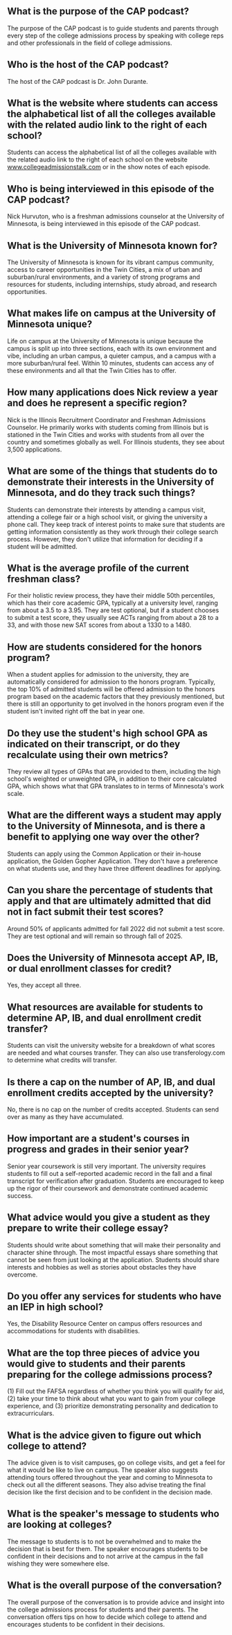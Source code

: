 ## What is the purpose of the CAP podcast?
The purpose of the CAP podcast is to guide students and parents through every step of the college admissions process by speaking with college reps and other professionals in the field of college admissions.

## Who is the host of the CAP podcast?
The host of the CAP podcast is Dr. John Durante.

## What is the website where students can access the alphabetical list of all the colleges available with the related audio link to the right of each school?
Students can access the alphabetical list of all the colleges available with the related audio link to the right of each school on the website www.collegeadmissionstalk.com or in the show notes of each episode.

## Who is being interviewed in this episode of the CAP podcast?
Nick Hurvuton, who is a freshman admissions counselor at the University of Minnesota, is being interviewed in this episode of the CAP podcast.

## What is the University of Minnesota known for?
The University of Minnesota is known for its vibrant campus community, access to career opportunities in the Twin Cities, a mix of urban and suburban/rural environments, and a variety of strong programs and resources for students, including internships, study abroad, and research opportunities.

## What makes life on campus at the University of Minnesota unique?
Life on campus at the University of Minnesota is unique because the campus is split up into three sections, each with its own environment and vibe, including an urban campus, a quieter campus, and a campus with a more suburban/rural feel. Within 10 minutes, students can access any of these environments and all that the Twin Cities has to offer.

## How many applications does Nick review a year and does he represent a specific region? 
Nick is the Illinois Recruitment Coordinator and Freshman Admissions Counselor. He primarily works with students coming from Illinois but is stationed in the Twin Cities and works with students from all over the country and sometimes globally as well. For Illinois students, they see about 3,500 applications. 

## What are some of the things that students do to demonstrate their interests in the University of Minnesota, and do they track such things? 
Students can demonstrate their interests by attending a campus visit, attending a college fair or a high school visit, or giving the university a phone call. They keep track of interest points to make sure that students are getting information consistently as they work through their college search process. However, they don't utilize that information for deciding if a student will be admitted.

## What is the average profile of the current freshman class? 
For their holistic review process, they have their middle 50th percentiles, which has their core academic GPA, typically at a university level, ranging from about a 3.5 to a 3.95. They are test optional, but if a student chooses to submit a test score, they usually see ACTs ranging from about a 28 to a 33, and with those new SAT scores from about a 1330 to a 1480. 

## How are students considered for the honors program? 
When a student applies for admission to the university, they are automatically considered for admission to the honors program. Typically, the top 10% of admitted students will be offered admission to the honors program based on the academic factors that they previously mentioned, but there is still an opportunity to get involved in the honors program even if the student isn't invited right off the bat in year one. 

## Do they use the student's high school GPA as indicated on their transcript, or do they recalculate using their own metrics? 
They review all types of GPAs that are provided to them, including the high school's weighted or unweighted GPA, in addition to their core calculated GPA, which shows what that GPA translates to in terms of Minnesota's work scale. 

## What are the different ways a student may apply to the University of Minnesota, and is there a benefit to applying one way over the other? 
Students can apply using the Common Application or their in-house application, the Golden Gopher Application. They don't have a preference on what students use, and they have three different deadlines for applying. 

## Can you share the percentage of students that apply and that are ultimately admitted that did not in fact submit their test scores? 
Around 50% of applicants admitted for fall 2022 did not submit a test score. They are test optional and will remain so through fall of 2025. 

## Does the University of Minnesota accept AP, IB, or dual enrollment classes for credit? 
Yes, they accept all three.

## What resources are available for students to determine AP, IB, and dual enrollment credit transfer?
Students can visit the university website for a breakdown of what scores are needed and what courses transfer. They can also use transferology.com to determine what credits will transfer.
## Is there a cap on the number of AP, IB, and dual enrollment credits accepted by the university?
No, there is no cap on the number of credits accepted. Students can send over as many as they have accumulated.
## How important are a student's courses in progress and grades in their senior year?
Senior year coursework is still very important. The university requires students to fill out a self-reported academic record in the fall and a final transcript for verification after graduation. Students are encouraged to keep up the rigor of their coursework and demonstrate continued academic success.
## What advice would you give a student as they prepare to write their college essay?
Students should write about something that will make their personality and character shine through. The most impactful essays share something that cannot be seen from just looking at the application. Students should share interests and hobbies as well as stories about obstacles they have overcome.
## Do you offer any services for students who have an IEP in high school?
Yes, the Disability Resource Center on campus offers resources and accommodations for students with disabilities.
## What are the top three pieces of advice you would give to students and their parents preparing for the college admissions process?
(1) Fill out the FAFSA regardless of whether you think you will qualify for aid, (2) take your time to think about what you want to gain from your college experience, and (3) prioritize demonstrating personality and dedication to extracurriculars.

## What is the advice given to figure out which college to attend?
The advice given is to visit campuses, go on college visits, and get a feel for what it would be like to live on campus. The speaker also suggests attending tours offered throughout the year and coming to Minnesota to check out all the different seasons. They also advise treating the final decision like the first decision and to be confident in the decision made.

## What is the speaker's message to students who are looking at colleges?
The message to students is to not be overwhelmed and to make the decision that is best for them. The speaker encourages students to be confident in their decisions and to not arrive at the campus in the fall wishing they were somewhere else.

## What is the overall purpose of the conversation?
The overall purpose of the conversation is to provide advice and insight into the college admissions process for students and their parents. The conversation offers tips on how to decide which college to attend and encourages students to be confident in their decisions.

